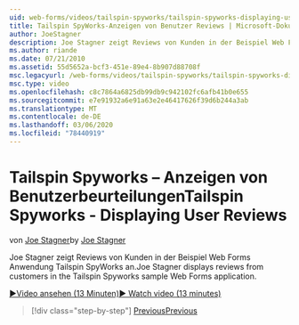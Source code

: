 ```yaml
---
uid: web-forms/videos/tailspin-spyworks/tailspin-spyworks-displaying-user-reviews
title: Tailspin SpyWorks-Anzeigen von Benutzer Reviews | Microsoft-Dokumentation
author: JoeStagner
description: Joe Stagner zeigt Reviews von Kunden in der Beispiel Web Forms Anwendung Tailspin SpyWorks an.
ms.author: riande
ms.date: 07/21/2010
ms.assetid: 55d5652a-bcf3-451e-89e4-8b907d88708f
msc.legacyurl: /web-forms/videos/tailspin-spyworks/tailspin-spyworks-displaying-user-reviews
msc.type: video
ms.openlocfilehash: c8c7864a6825db99db9c942102fc6afb41b0e655
ms.sourcegitcommit: e7e91932a6e91a63e2e46417626f39d6b244a3ab
ms.translationtype: MT
ms.contentlocale: de-DE
ms.lasthandoff: 03/06/2020
ms.locfileid: "78440919"
---
```

# <a name="tailspin-spyworks---displaying-user-reviews"></a><span data-ttu-id="81c59-103">Tailspin Spyworks – Anzeigen von Benutzerbeurteilungen</span><span class="sxs-lookup"><span data-stu-id="81c59-103">Tailspin Spyworks - Displaying User Reviews</span></span>

<span data-ttu-id="81c59-104">von [Joe Stagner](https://github.com/JoeStagner)</span><span class="sxs-lookup"><span data-stu-id="81c59-104">by [Joe Stagner](https://github.com/JoeStagner)</span></span>

<span data-ttu-id="81c59-105">Joe Stagner zeigt Reviews von Kunden in der Beispiel Web Forms Anwendung Tailspin SpyWorks an.</span><span class="sxs-lookup"><span data-stu-id="81c59-105">Joe Stagner displays reviews from customers in the Tailspin Spyworks sample Web Forms application.</span></span>

[<span data-ttu-id="81c59-106">&#9654;Video ansehen (13 Minuten)</span><span class="sxs-lookup"><span data-stu-id="81c59-106">&#9654; Watch video (13 minutes)</span></span>](https://channel9.msdn.com/Blogs/ASP-NET-Site-Videos/tailspin-spyworks-displaying-user-reviews)

> [!div class="step-by-step"]
> [<span data-ttu-id="81c59-107">Previous</span><span class="sxs-lookup"><span data-stu-id="81c59-107">Previous</span></span>](tailspin-spyworks-adding-user-product-reviews.md)
